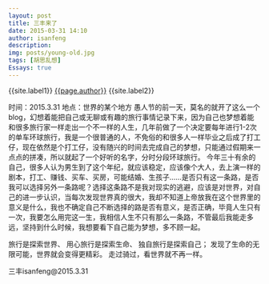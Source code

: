 ```yaml
---
layout: post
title: 三丰来了
date: 2015-03-31 14:10
author: isanfeng
description:
img: posts/young-old.jpg
tags: [胡思乱想]
Essays: true
---
```

{{site.label1}} <a href="/about">{{page.author}}</a> {{site.label2}}

时间：2015.3.31
地点：世界的某个地方
愚人节的前一天，莫名的就开了这么一个blog，幻想着能把自己或无聊或有趣的旅行事情记录下来，因为自己也梦想着能和很多旅行家一样走出一个不一样的人生，几年前做了一个决定要每年进行1-2次的单车环球旅行，我是一个很普通的人，不免俗的和很多人一样毕业之后成了打工仔，现在依然是个打工仔，没有随兴的时间去完成自己的梦想，只能通过假期来一点点的拼凑，所以就起了一个好听的名字，分时分段环球旅行。
今年三十有余的自己，很多人认为男生到了这个年纪，就应该稳定，应该像个大人，去上演一样的剧本，打工、赚钱、买车、买房，可能结婚、生孩子……是否只有这一条路，是否我可以选择另外一条路呢？选择这条路不是我对现实的逃避，应该是对世界，对自己的进一步认识，当每次发现世界真的很大，我却不知道上帝放我在这个世界里的意义是什么，我也不确定自己不断选择的路是否有意义，是否正确，毕竟人生只有一次，我要怎么用完这一生，我相信人生不只有那么一条路，不管最后我能走多远，坚持到什么时候，我想要看下自己能为梦想，多不顾一起。
<p class="p1">旅行是探索世界、
用心旅行是探索生命、
独自旅行是探索自己；
发现了生命的无限可能，世界就会变得更精彩。
走过骑过，看世界就不再一样。</p>
<p class="p1">三丰isanfeng@2015.3.31</p>
